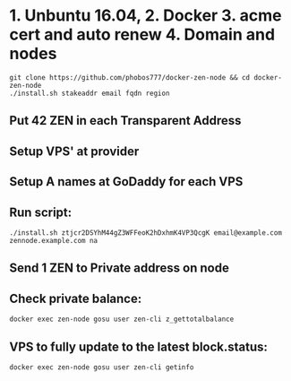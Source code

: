 # 1. Unbuntu 16.04, 2. Docker 3. acme cert and auto renew 4. Domain and nodes

```
git clone https://github.com/phobos777/docker-zen-node && cd docker-zen-node
./install.sh stakeaddr email fqdn region
```

## Put 42 ZEN in each Transparent Address 
## Setup VPS' at provider
## Setup A names at GoDaddy for each VPS
## Run script:

`./install.sh ztjcr2DSYhM44gZ3WFFeoK2hDxhmK4VP3QcgK email@example.com zennode.example.com na` 

## Send 1 ZEN to Private address on node
## Check private balance:

```
docker exec zen-node gosu user zen-cli z_gettotalbalance
``` 

## VPS to fully update to the latest block.status:

```
docker exec zen-node gosu user zen-cli getinfo
```